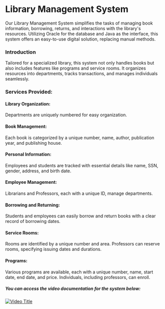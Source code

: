 # Library Management System
Our Library Management System simplifies the tasks of managing book information, borrowing, returns, and interactions with the library's resources. Utilizing Oracle for the database and Java as the interface, this system offers an easy-to-use digital solution, replacing manual methods.

### Introduction
Tailored for a specialized library, this system not only handles books but also includes features like programs and service rooms. It organizes resources into departments, tracks transactions, and manages individuals seamlessly.

### Services Provided:
#### Library Organization:
Departments are uniquely numbered for easy organization.

#### Book Management:
Each book is categorized by a unique number, name, author, publication year, and publishing house.

#### Personal Information:
Employees and students are tracked with essential details like name, SSN, gender, address, and birth date.

#### Employee Management:
Librarians and Professors, each with a unique ID, manage departments.

#### Borrowing and Returning:
Students and employees can easily borrow and return books with a clear record of borrowing dates.

#### Service Rooms:
Rooms are identified by a unique number and area. Professors can reserve rooms, specifying issuing dates and durations.

#### Programs:
Various programs are available, each with a unique number, name, start date, end date, and price. Individuals, including professors, can enroll.

##### You can access the video documentation for the system below:

[![Video Title](https://github.com/LubnaMBsharat/LibraryManagementSystem/assets/108155549/7d446867-d14f-4b7e-a3df-8dd49c16a8aa)](https://drive.google.com/file/d/1lqP6CuoY2TRSafJLDC7JapJC6df7Pzgi/view?usp=drivesdk)

